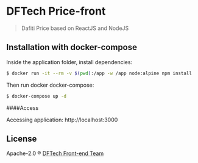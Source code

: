 # DFTech Price-front
> Dafiti Price based on ReactJS and NodeJS

## Installation with docker-compose

Inside the application folder, install dependencies:

```sh
$ docker run -it --rm -v $(pwd):/app -w /app node:alpine npm install
```

Then run docker docker-compose:

```sh
$ docker-compose up -d
```


####Access

Accessing application: http://localhost:3000



## License

Apache-2.0 ® [DFTech Front-end Team]()
